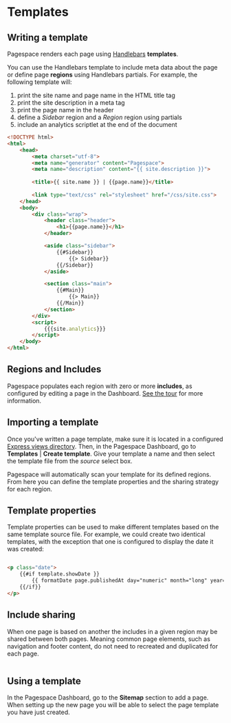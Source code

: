 # Templates

## Writing a template

Pagespace renders each page using [Handlebars]() **templates**.

You can use the Handlebars template to include meta data about the page or define page **regions** using Handlebars partials. For 
example, the following template will:
1. print the site name and page name in the HTML title tag
2. print the site description in a meta tag
3. print the page name in the header 
4. define a  *Sidebar* region and a *Region* region using partials 
5. include an analytics scriptlet at the end of the document

```html
<!DOCTYPE html>
<html>
    <head>
        <meta charset="utf-8">
        <meta name="generator" content="Pagespace">
        <meta name="description" content="{{ site.description }}">
        
        <title>{{ site.name }} | {{page.name}}</title>
        
        <link type="text/css" rel="stylesheet" href="/css/site.css">
    </head>
    <body>
        <div class="wrap">
            <header class="header">
                <h1>{{page.name}}</h1>
            </header>

            <aside class="sidebar">
                {{#Sidebar}}
                    {{> Sidebar}}
                {{/Sidebar}}
            </aside>

            <section class="main">
                {{#Main}}
                    {{> Main}}
                {{/Main}}
            </section>
        </div>
        <script>
            {{{site.analytics}}}
        </script>
    </body>
</html>
```

## Regions and Includes

Pagespace populates each region with zero or more **includes**, as configured by editing a page in the Dashboard. 
[See the tour]() for more information.

## Importing a template

Once you've written a page template, make sure it is located in a configured 
[Express views directory](http://expressjs.com/en/4x/api.html#app.set). Then, in the
Pagespace Dashboard, go to **Templates** | **Create template**. Give your template a name and then select the template
file from the *source* select box.

Pagespace will automatically scan your template for its defined regions. From here you can define the template 
properties and the sharing strategy for each region.

## Template properties

Template properties can be used to make different templates based on the same template source file. For example,
we could create two identical templates, with the exception that one is configured to display the date it was created:

<img src="">

```html
<p class="date">
    {{#if template.showDate }}
        {{ formatDate page.publishedAt day="numeric" month="long" year="numeric" }}
    {{/if}}
</p>
```

## Include sharing

When one page is based on another the includes in a given region may be shared between both pages. Meaning common page
elements, such as navigation and footer content, do not need to recreated and duplicated for each page.

<img src="">

## Using a template

In the Pagespace Dashboard, go to the **Sitemap** section to add a page. When setting up the new page you will
be able to select the page template you have just created.